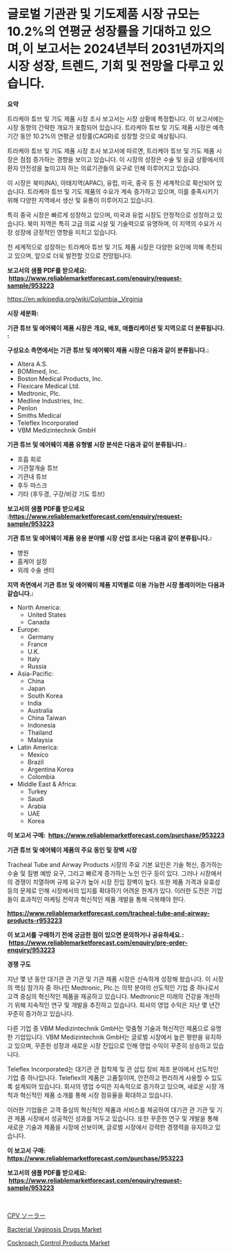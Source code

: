 <p><h1>글로벌 기관관 및 기도제품 시장 규모는 10.2%의 연평균 성장률을 기대하고 있으며,이 보고서는 2024년부터 2031년까지의 시장 성장, 트렌드, 기회 및 전망을 다루고 있습니다.</h1></p><p><strong>요약</strong></p>
<p><p>트라케아 튜브 및 기도 제품 시장 조사 보고서는 시장 상황에 특정합니다. 이 보고서에는 시장 동향의 간략한 개요가 포함되어 있습니다. 트라케아 튜브 및 기도 제품 시장은 예측 기간 동안 10.2%의 연평균 성장률(CAGR)로 성장할 것으로 예상됩니다.</p><p>트라케아 튜브 및 기도 제품 시장 조사 보고서에 따르면, 트라케아 튜브 및 기도 제품 시장은 점점 증가하는 경향을 보이고 있습니다. 이 시장의 성장은 수술 및 응급 상황에서의 환자 안전성을 높이고자 하는 의료기관들의 요구로 인해 이루어지고 있습니다.</p><p>이 시장은 북미(NA), 아태지역(APAC), 유럽, 미국, 중국 등 전 세계적으로 확산되어 있습니다. 트라케아 튜브 및 기도 제품의 수요가 계속 증가하고 있으며, 이를 충족시키기 위해 다양한 지역에서 생산 및 유통이 이루어지고 있습니다.</p><p>특히 중국 시장은 빠르게 성장하고 있으며, 미국과 유럽 시장도 안정적으로 성장하고 있습니다. 북미 지역은 특히 고급 의료 시설 및 기술력으로 유명하며, 이 지역의 수요가 시장 성장에 긍정적인 영향을 미치고 있습니다.</p><p>전 세계적으로 성장하는 트라케아 튜브 및 기도 제품 시장은 다양한 요인에 의해 촉진되고 있으며, 앞으로 더욱 발전할 것으로 전망됩니다.</p></p>
<p><strong>보고서의 샘플 PDF를 받으세요: &nbsp;<a href="https://www.reliablemarketforecast.com/enquiry/request-sample/953223">https://www.reliablemarketforecast.com/enquiry/request-sample/953223</a></strong></p>
<p><a href="https://en.wikipedia.org/wiki/Columbia,_Virginia">https://en.wikipedia.org/wiki/Columbia,_Virginia</a></p>
<p><strong>시장 세분화:</strong></p>
<p><strong> 기관 튜브 및 에어웨이 제품 시장은 개요, 배포, 애플리케이션 및 지역으로 더 분류됩니다. :</strong></p>
<p><strong>구성요소 측면에서는 기관 튜브 및 에어웨이 제품 시장은 다음과 같이 분류됩니다.:</strong></p>
<p><ul><li>Altera A.S.</li><li>BOMImed, Inc.</li><li>Boston Medical Products, Inc.</li><li>Flexicare Medical Ltd.</li><li>Medtronic, Plc.</li><li>Medline Industries, Inc.</li><li>Penlon</li><li>Smiths Medical</li><li>Teleflex Incorporated</li><li>VBM Medizintechnik GmbH</li></ul></p>
<p><strong> 기관 튜브 및 에어웨이 제품 유형별 시장 분석은 다음과 같이 분류됩니다.:</strong></p>
<p><ul><li>호흡 회로</li><li>기관절개술 튜브</li><li>기관내 튜브</li><li>후두 마스크</li><li>기타 (후두경, 구강/비강 기도 튜브)</li></ul></p>
<p><strong>보고서의 샘플 PDF를 받으세요 :<a href="https://www.reliablemarketforecast.com/enquiry/request-sample/953223">https://www.reliablemarketforecast.com/enquiry/request-sample/953223</a></strong></p>
<p><strong> 기관 튜브 및 에어웨이 제품 응용 분야별 시장 산업 조사는 다음과 같이 분류됩니다.:</strong></p>
<p><ul><li>병원</li><li>홈케어 설정</li><li>외래 수술 센터</li></ul></p>
<p><strong>지역 측면에서 기관 튜브 및 에어웨이 제품 지역별로 이용 가능한 시장 플레이어는 다음과 같습니다.:</strong></p>
<p><ul>
    <li>
        North America:
        <ul>
            <li>United States</li>
            <li>Canada</li>
        </ul>
    </li>
    <li>
        Europe:
        <ul>
            <li>Germany</li>
            <li>France</li>
            <li>U.K.</li>
            <li>Italy</li>
            <li>Russia</li>
        </ul>
    </li>
    <li>
        Asia-Pacific:
        <ul>
            <li>China</li>
            <li>Japan</li>
            <li>South Korea</li>
            <li>India</li>
            <li>Australia</li>
            <li>China Taiwan</li>
            <li>Indonesia</li>
            <li>Thailand</li>
            <li>Malaysia</li>
        </ul>
    </li>
    <li>
        Latin America:
        <ul>
            <li>Mexico</li>
            <li>Brazil</li>
            <li>Argentina Korea</li>
            <li>Colombia</li>
        </ul>
    </li>
    <li>
        Middle East & Africa:
        <ul>
            <li>Turkey</li>
            <li>Saudi</li>
            <li>Arabia</li>
            <li>UAE</li>
            <li>Korea</li>
        </ul>
    </li>
    </ul></p>
<p><strong>이 보고서 구매: &nbsp;<a href="https://www.reliablemarketforecast.com/purchase/953223">https://www.reliablemarketforecast.com/purchase/953223</a></strong></p>
<p><strong>기관 튜브 및 에어웨이 제품의 주요 동인 및 장벽 시장</strong></p>
<p><p>Tracheal Tube and Airway Products 시장의 주요 기본 요인은 기술 혁신, 증가하는 수술 및 질병 예방 요구, 그리고 빠르게 증가하는 노인 인구 등이 있다. 그러나 시장에서의 경쟁이 치열하며 규제 요구가 높아 시장 진입 장벽이 높다. 또한 제품 가격과 유효성 등의 문제로 인해 시장에서의 입지를 확대하기 어려운 한계가 있다. 이러한 도전은 기업들이 효과적인 마케팅 전략과 혁신적인 제품 개발을 통해 극복해야 한다.</p></p>
<p><strong><a href="https://www.reliablemarketforecast.com/tracheal-tube-and-airway-products-r953223">https://www.reliablemarketforecast.com/tracheal-tube-and-airway-products-r953223</a></strong></p>
<p><strong>이 보고서를 구매하기 전에 궁금한 점이 있으면 문의하거나 공유하세요.: &nbsp;<a href="https://www.reliablemarketforecast.com/enquiry/pre-order-enquiry/953223">https://www.reliablemarketforecast.com/enquiry/pre-order-enquiry/953223</a></strong></p>
<p><strong>경쟁 구도</strong></p>
<p><p>지난 몇 년 동안 대기관 관 기관 및 기관 제품 시장은 신속하게 성장해 왔습니다. 이 시장의 핵심 참가자 중 하나인 Medtronic, Plc.는 의학 분야의 선도적인 기업 중 하나로서 고객 중심의 혁신적인 제품을 제공하고 있습니다. Medtronic은 미래의 건강을 개선하기 위해 지속적인 연구 및 개발을 추진하고 있습니다. 회사의 영업 수익은 지난 몇 년간 꾸준히 증가하고 있습니다.</p><p>다른 기업 중 VBM Medizintechnik GmbH는 맞춤형 기술과 혁신적인 제품으로 유명한 기업입니다. VBM Medizintechnik GmbH는 글로벌 시장에서 높은 평판을 유지하고 있으며, 꾸준한 성장과 새로운 시장 진입으로 인해 영업 수익이 꾸준히 상승하고 있습니다.</p><p>Teleflex Incorporated는 대기관 관 접착제 및 관 삽입 장비 제조 분야에서 선도적인 기업 중 하나입니다. Teleflex의 제품은 고품질이며, 안전하고 편리하게 사용할 수 있도록 설계되어 있습니다. 회사의 영업 수익은 지속적으로 증가하고 있으며, 새로운 시장 개척과 혁신적인 제품 소개를 통해 시장 점유율을 확대하고 있습니다.</p><p>이러한 기업들은 고객 중심의 혁신적인 제품과 서비스를 제공하여 대기관 관 기관 및 기관 제품 시장에서 성공적인 성과를 거두고 있습니다. 또한 꾸준한 연구 및 개발을 통해 새로운 기술과 제품을 시장에 선보이며, 글로벌 시장에서 강력한 경쟁력을 유지하고 있습니다.</p></p>
<p><strong>이 보고서 구매: &nbsp; <a href="https://www.reliablemarketforecast.com/purchase/953223">https://www.reliablemarketforecast.com/purchase/953223</a></strong></p>
<p><strong>보고서의 샘플 PDF를 받으세요: &nbsp;<a href="https://www.reliablemarketforecast.com/enquiry/request-sample/953223">https://www.reliablemarketforecast.com/enquiry/request-sample/953223</a></strong><strong></strong></p>
<p>&nbsp;</p>
<p><p><a href="https://github.com/DanykaKilback/Market-Research-Report-List-2/blob/main/2109634763.md">CPV ソーラー</a></p><p><a href="https://github.com/solomonbode854/Market-Research-Report-List-1/blob/main/bacterial-vaginosis-drugs-market.md">Bacterial Vaginosis Drugs Market</a></p><p><a href="https://github.com/tanyaal2024/Market-Research-Report-List-1/blob/main/cockroach-control-products-market.md">Cockroach Control Products Market</a></p></p>